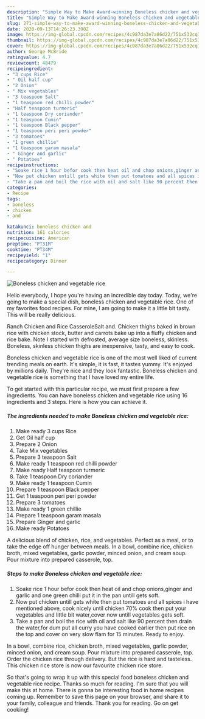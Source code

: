 ```yaml
---
description: "Simple Way to Make Award-winning Boneless chicken and vegetable rice"
title: "Simple Way to Make Award-winning Boneless chicken and vegetable rice"
slug: 271-simple-way-to-make-award-winning-boneless-chicken-and-vegetable-rice
date: 2020-09-13T14:26:23.398Z
image: https://img-global.cpcdn.com/recipes/4c987da3e7a86d22/751x532cq70/boneless-chicken-and-vegetable-rice-recipe-main-photo.jpg
thumbnail: https://img-global.cpcdn.com/recipes/4c987da3e7a86d22/751x532cq70/boneless-chicken-and-vegetable-rice-recipe-main-photo.jpg
cover: https://img-global.cpcdn.com/recipes/4c987da3e7a86d22/751x532cq70/boneless-chicken-and-vegetable-rice-recipe-main-photo.jpg
author: George McBride
ratingvalue: 4.7
reviewcount: 48479
recipeingredient:
- "3 cups Rice"
- " Oil half cup"
- "2 Onion"
- " Mix vegetables"
- "3 teaspoon Salt"
- "1 teaspoon red chilli powder"
- "Half teaspoon turmeric"
- "1 teaspoon Dry coriander"
- "1 teaspoon Cumin"
- "1 teaspoon Black pepper"
- "1 teaspoon peri peri powder"
- "3 tomatoes"
- "1 green chillie"
- "1 teaspoon garam masala"
- " Ginger and garlic"
- " Potatoes"
recipeinstructions:
- "Soake rice 1 hour befor cook then heat oil and chop onions,ginger and garlic and one green chilli put it in the pan untill gets soft."
- "Now put chicken untill gets white then put tomatoes and all spices i have mentioned above, cook nicely until chicken 70% cook then put your vegetables and little bit water,cover now untill vegetables gets soft."
- "Take a pan and boil the rice with oil and salt like 90 percent then drain the water,for dum put all curry you have cooked earlier then put rice on the top and cover on very slow flam for 15 minutes. Ready to enjoy."
categories:
- Recipe
tags:
- boneless
- chicken
- and

katakunci: boneless chicken and 
nutrition: 161 calories
recipecuisine: American
preptime: "PT31M"
cooktime: "PT34M"
recipeyield: "1"
recipecategory: Dinner

---
```



![Boneless chicken and vegetable rice](https://img-global.cpcdn.com/recipes/4c987da3e7a86d22/751x532cq70/boneless-chicken-and-vegetable-rice-recipe-main-photo.jpg)

Hello everybody, I hope you're having an incredible day today. Today, we're going to make a special dish, boneless chicken and vegetable rice. One of my favorites food recipes. For mine, I am going to make it a little bit tasty. This will be really delicious.

Ranch Chicken and Rice CasseroleSalt and. Chicken thighs baked in brown rice with chicken stock, butter and carrots bake up into a fluffy chicken and rice bake. Note I started with defrosted, average size boneless, skinless. Boneless, skinless chicken thighs are inexpensive, tasty, and easy to cook.

Boneless chicken and vegetable rice is one of the most well liked of current trending meals on earth. It's simple, it is fast, it tastes yummy. It's enjoyed by millions daily. They're nice and they look fantastic. Boneless chicken and vegetable rice is something that I have loved my entire life.


To get started with this particular recipe, we must first prepare a few ingredients. You can have boneless chicken and vegetable rice using 16 ingredients and 3 steps. Here is how you can achieve it.

<!--inarticleads1-->

##### The ingredients needed to make Boneless chicken and vegetable rice:

1. Make ready 3 cups Rice
1. Get  Oil half cup
1. Prepare 2 Onion
1. Take  Mix vegetables
1. Prepare 3 teaspoon Salt
1. Make ready 1 teaspoon red chilli powder
1. Make ready Half teaspoon turmeric
1. Take 1 teaspoon Dry coriander
1. Make ready 1 teaspoon Cumin
1. Prepare 1 teaspoon Black pepper
1. Get 1 teaspoon peri peri powder
1. Prepare 3 tomatoes
1. Make ready 1 green chillie
1. Prepare 1 teaspoon garam masala
1. Prepare  Ginger and garlic
1. Make ready  Potatoes


A delicious blend of chicken, rice, and vegetables. Perfect as a meal, or to take the edge off hunger between meals. In a bowl, combine rice, chicken broth, mixed vegetables, garlic powder, minced onion, and cream soup. Pour mixture into prepared casserole, top. 

<!--inarticleads2-->

##### Steps to make Boneless chicken and vegetable rice:

1. Soake rice 1 hour befor cook then heat oil and chop onions,ginger and garlic and one green chilli put it in the pan untill gets soft.
1. Now put chicken untill gets white then put tomatoes and all spices i have mentioned above, cook nicely until chicken 70% cook then put your vegetables and little bit water,cover now untill vegetables gets soft.
1. Take a pan and boil the rice with oil and salt like 90 percent then drain the water,for dum put all curry you have cooked earlier then put rice on the top and cover on very slow flam for 15 minutes. Ready to enjoy.


In a bowl, combine rice, chicken broth, mixed vegetables, garlic powder, minced onion, and cream soup. Pour mixture into prepared casserole, top. Order the chicken rice through delivery. But the rice is hard and tasteless. This chicken rice store is now our favourite chicken rice store. 

So that's going to wrap it up with this special food boneless chicken and vegetable rice recipe. Thanks so much for reading. I'm sure that you will make this at home. There is gonna be interesting food in home recipes coming up. Remember to save this page on your browser, and share it to your family, colleague and friends. Thank you for reading. Go on get cooking!
